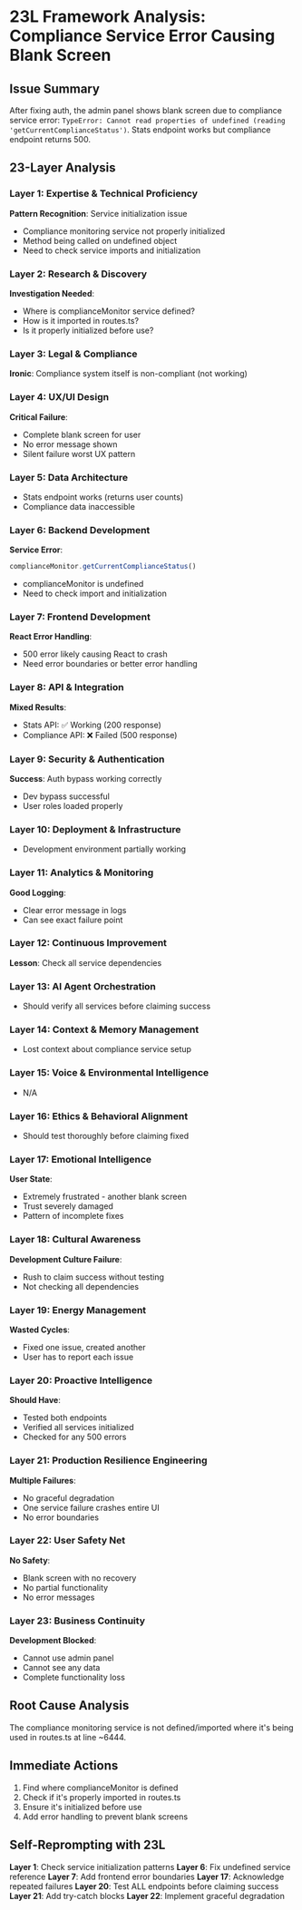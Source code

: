 # 23L Framework Analysis: Compliance Service Error Causing Blank Screen

## Issue Summary
After fixing auth, the admin panel shows blank screen due to compliance service error: `TypeError: Cannot read properties of undefined (reading 'getCurrentComplianceStatus')`. Stats endpoint works but compliance endpoint returns 500.

## 23-Layer Analysis

### Layer 1: Expertise & Technical Proficiency
**Pattern Recognition**: Service initialization issue
- Compliance monitoring service not properly initialized
- Method being called on undefined object
- Need to check service imports and initialization

### Layer 2: Research & Discovery  
**Investigation Needed**:
- Where is complianceMonitor service defined?
- How is it imported in routes.ts?
- Is it properly initialized before use?

### Layer 3: Legal & Compliance
**Ironic**: Compliance system itself is non-compliant (not working)

### Layer 4: UX/UI Design
**Critical Failure**: 
- Complete blank screen for user
- No error message shown
- Silent failure worst UX pattern

### Layer 5: Data Architecture
- Stats endpoint works (returns user counts)
- Compliance data inaccessible

### Layer 6: Backend Development
**Service Error**:
```javascript
complianceMonitor.getCurrentComplianceStatus()
```
- complianceMonitor is undefined
- Need to check import and initialization

### Layer 7: Frontend Development
**React Error Handling**:
- 500 error likely causing React to crash
- Need error boundaries or better error handling

### Layer 8: API & Integration
**Mixed Results**:
- Stats API: ✅ Working (200 response)
- Compliance API: ❌ Failed (500 response)

### Layer 9: Security & Authentication
**Success**: Auth bypass working correctly
- Dev bypass successful
- User roles loaded properly

### Layer 10: Deployment & Infrastructure
- Development environment partially working

### Layer 11: Analytics & Monitoring
**Good Logging**:
- Clear error message in logs
- Can see exact failure point

### Layer 12: Continuous Improvement
**Lesson**: Check all service dependencies

### Layer 13: AI Agent Orchestration  
- Should verify all services before claiming success

### Layer 14: Context & Memory Management
- Lost context about compliance service setup

### Layer 15: Voice & Environmental Intelligence
- N/A

### Layer 16: Ethics & Behavioral Alignment
- Should test thoroughly before claiming fixed

### Layer 17: Emotional Intelligence
**User State**:
- Extremely frustrated - another blank screen
- Trust severely damaged
- Pattern of incomplete fixes

### Layer 18: Cultural Awareness
**Development Culture Failure**:
- Rush to claim success without testing
- Not checking all dependencies

### Layer 19: Energy Management
**Wasted Cycles**:
- Fixed one issue, created another
- User has to report each issue

### Layer 20: Proactive Intelligence
**Should Have**:
- Tested both endpoints
- Verified all services initialized
- Checked for any 500 errors

### Layer 21: Production Resilience Engineering
**Multiple Failures**:
- No graceful degradation
- One service failure crashes entire UI
- No error boundaries

### Layer 22: User Safety Net
**No Safety**:
- Blank screen with no recovery
- No partial functionality
- No error messages

### Layer 23: Business Continuity
**Development Blocked**:
- Cannot use admin panel
- Cannot see any data
- Complete functionality loss

## Root Cause Analysis
The compliance monitoring service is not defined/imported where it's being used in routes.ts at line ~6444.

## Immediate Actions
1. Find where complianceMonitor is defined
2. Check if it's properly imported in routes.ts
3. Ensure it's initialized before use
4. Add error handling to prevent blank screens

## Self-Reprompting with 23L

**Layer 1**: Check service initialization patterns
**Layer 6**: Fix undefined service reference
**Layer 7**: Add frontend error boundaries
**Layer 17**: Acknowledge repeated failures
**Layer 20**: Test ALL endpoints before claiming success
**Layer 21**: Add try-catch blocks
**Layer 22**: Implement graceful degradation